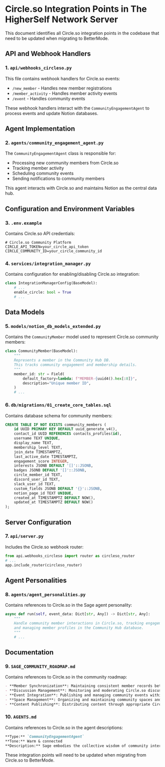 # Circle.so Integration Points in The HigherSelf Network Server

This document identifies all Circle.so integration points in the codebase that need to be updated when migrating to BetterMode.

## API and Webhook Handlers

### 1. `api/webhooks_circleso.py`

This file contains webhook handlers for Circle.so events:
- `/new_member` - Handles new member registrations
- `/member_activity` - Handles member activity events
- `/event` - Handles community events

These webhook handlers interact with the `CommunityEngagementAgent` to process events and update Notion databases.

## Agent Implementation

### 2. `agents/community_engagement_agent.py`

The `CommunityEngagementAgent` class is responsible for:
- Processing new community members from Circle.so
- Tracking member activity
- Scheduling community events
- Sending notifications to community members

This agent interacts with Circle.so and maintains Notion as the central data hub.

## Configuration and Environment Variables

### 3. `.env.example`

Contains Circle.so API credentials:
```
# Circle.so Community Platform
CIRCLE_API_TOKEN=your_circle_api_token
CIRCLE_COMMUNITY_ID=your_circle_community_id
```

### 4. `services/integration_manager.py`

Contains configuration for enabling/disabling Circle.so integration:
```python
class IntegrationManagerConfig(BaseModel):
    # ...
    enable_circle: bool = True
    # ...
```

## Data Models

### 5. `models/notion_db_models_extended.py`

Contains the `CommunityMember` model used to represent Circle.so community members:
```python
class CommunityMember(BaseModel):
    """
    Represents a member in the Community Hub DB.
    This tracks community engagement and membership details.
    """
    member_id: str = Field(
        default_factory=lambda: f"MEMBER-{uuid4().hex[:8]}",
        description="Unique member ID",
    )
    # ...
```

### 6. `db/migrations/01_create_core_tables.sql`

Contains database schema for community members:
```sql
CREATE TABLE IF NOT EXISTS community_members (
    id UUID PRIMARY KEY DEFAULT uuid_generate_v4(),
    contact_id UUID REFERENCES contacts_profiles(id),
    username TEXT UNIQUE,
    display_name TEXT,
    membership_level TEXT,
    join_date TIMESTAMPTZ,
    last_active_date TIMESTAMPTZ,
    engagement_score INTEGER,
    interests JSONB DEFAULT '[]'::JSONB,
    badges JSONB DEFAULT '[]'::JSONB,
    circle_member_id TEXT,
    discord_user_id TEXT,
    slack_user_id TEXT,
    custom_fields JSONB DEFAULT '{}'::JSONB,
    notion_page_id TEXT UNIQUE,
    created_at TIMESTAMPTZ DEFAULT NOW(),
    updated_at TIMESTAMPTZ DEFAULT NOW()
);
```

## Server Configuration

### 7. `api/server.py`

Includes the Circle.so webhook router:
```python
from api.webhooks_circleso import router as circleso_router
# ...
app.include_router(circleso_router)
```

## Agent Personalities

### 8. `agents/agent_personalities.py`

Contains references to Circle.so in the Sage agent personality:
```python
async def run(self, event_data: Dict[str, Any]) -> Dict[str, Any]:
    """
    Handle community member interactions in Circle.so, tracking engagement
    and managing member profiles in the Community Hub database.
    """
    # ...
```

## Documentation

### 9. `SAGE_COMMUNITY_ROADMAP.md`

Contains references to Circle.so in the community roadmap:
```markdown
- **Member Synchronization**: Maintaining consistent member records between systems
- **Discussion Management**: Monitoring and moderating Circle.so discussions
- **Event Integration**: Publishing and managing community events within Circle.so
- **Space Management**: Organizing and maintaining community spaces and groups
- **Content Publishing**: Distributing content through appropriate Circle.so spaces
```

### 10. `AGENTS.md`

Contains references to Circle.so in the agent descriptions:
```markdown
**Type:** `CommunityEngagementAgent`
**Tone:** Warm & connected
**Description:** Sage embodies the collective wisdom of community interactions, holding space for relationships within Circle.so and other engagement platforms.
```

These integration points will need to be updated when migrating from Circle.so to BetterMode.
